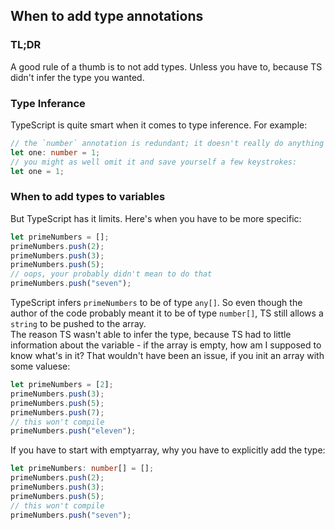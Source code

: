 ## When to add type annotations

### TL;DR

A good rule of a thumb is to not add types. Unless you have to, because TS didn't infer the type you wanted.

### Type Inferance

TypeScript is quite smart when it comes to type inference. For example:

```ts
// the `number` annotation is redundant; it doesn't really do anything
let one: number = 1;
// you might as well omit it and save yourself a few keystrokes:
let one = 1;
```

### When to add types to variables

But TypeScript has it limits. Here's when you have to be more specific:

```ts
let primeNumbers = [];
primeNumbers.push(2);
primeNumbers.push(3);
primeNumbers.push(5);
// oops, your probably didn't mean to do that
primeNumbers.push("seven");
```

TypeScript infers `primeNumbers` to be of type `any[]`. So even though the author of the code probably meant it to be of type `number[]`, TS still allows a `string` to be pushed to the array.  
The reason TS wasn't able to infer the type, because TS had to little information about the variable - if the array is empty, how am I supposed to know what's in it?
That wouldn't have been an issue, if you init an array with some valuese:

```ts
let primeNumbers = [2];
primeNumbers.push(3);
primeNumbers.push(5);
primeNumbers.push(7);
// this won't compile
primeNumbers.push("eleven");
```

If you have to start with emptyarray, why you have to explicitly add the type:

```ts
let primeNumbers: number[] = [];
primeNumbers.push(2);
primeNumbers.push(3);
primeNumbers.push(5);
// this won't compile
primeNumbers.push("seven");
```
